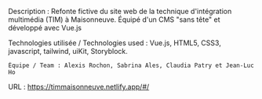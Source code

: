 
Description : Refonte fictive du site web de la technique d'intégration multimédia (TIM) à Maisonneuve. Équipé d'un CMS "sans tête" et développé avec Vue.js

Technologies utilisée / Technologies used : Vue.js, HTML5, CSS3, javascript, tailwind, uiKit, Storyblock.

    Équipe / Team : Alexis Rochon, Sabrina Ales, Claudia Patry et Jean-Luc Ho
   
URL : https://timmaisonneuve.netlify.app/#/
